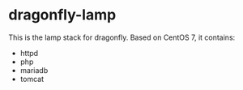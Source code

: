 # dragonfly-lamp

This is the lamp stack for dragonfly. Based on CentOS 7, it contains:

  - httpd 
  - php 
  - mariadb 
  - tomcat

